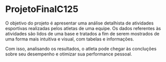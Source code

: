 # ProjetoFinalC125
O objetivo do projeto é apresentar uma análise detalhista de atividades esportivas realizadas pelos atletas de uma equipe.
Os dados referentes às atividades são lidos de uma base e tratados a fim de serem mostrados de uma forma mais intuitiva e visual, com tabelas e informações.

Com isso, analisando os resultados, o atleta pode chegar às concluções sobre seu desempenho e otimizar sua performance pessoal.

